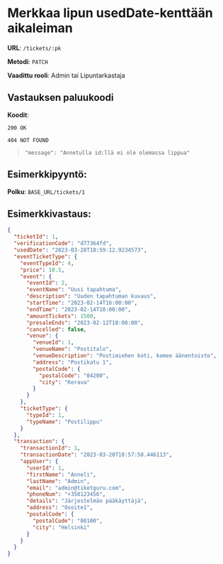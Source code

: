 # Merkkaa lipun usedDate-kenttään aikaleiman

**URL**: `/tickets/:pk`

**Metodi**: `PATCH`

**Vaadittu rooli**: Admin tai Lipuntarkastaja

## Vastauksen paluukoodi

**Koodit**:

`200 OK`

`404 NOT FOUND`

> `"message": "Annetulla id:llä ei ole olemassa lippua"`

## Esimerkkipyyntö:

**Polku**: `BASE_URL/tickets/1`

## Esimerkkivastaus:

```json
{
  "ticketId": 1,
  "verificationCode": "d77364fd",
  "usedDate": "2023-03-28T18:59:12.9234573",
  "eventTicketType": {
    "eventTypeId": 4,
    "price": 10.5,
    "event": {
      "eventId": 2,
      "eventName": "Uusi tapahtuma",
      "description": "Uuden tapahtuman kuvaus",
      "startTime": "2023-02-14T16:00:00",
      "endTime": "2023-02-14T18:00:00",
      "amountTickets": 1500,
      "presaleEnds": "2023-02-12T18:00:00",
      "cancelled": false,
      "venue": {
        "venueId": 1,
        "venueName": "Postitalo",
        "venueDescription": "Postimiehen koti, komee äänentoisto",
        "address": "Postikatu 1",
        "postalCode": {
          "postalCode": "04200",
          "city": "Kerava"
        }
      }
    },
    "ticketType": {
      "typeId": 1,
      "typeName": "Postilippu"
    }
  },
  "transaction": {
    "transactionId": 1,
    "transactionDate": "2023-03-28T18:57:58.446113",
    "appUser": {
      "userId": 1,
      "firstName": "Anneli",
      "lastName": "Admin",
      "email": "admin@tiketguru.com",
      "phoneNum": "+358123456",
      "details": "Järjestelmän pääkäyttäjä",
      "address": "Osoite1",
      "postalCode": {
        "postalCode": "00100",
        "city": "Helsinki"
      }
    }
  }
}
```
